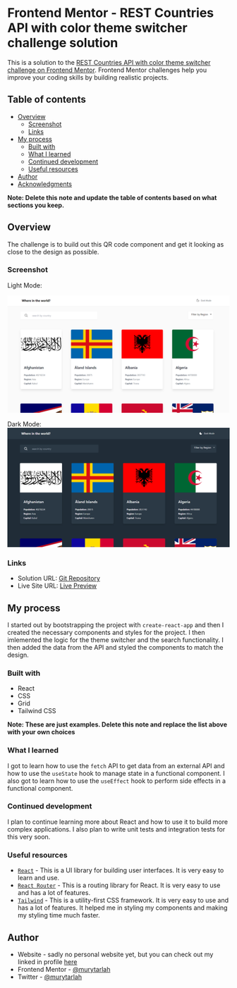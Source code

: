 # Frontend Mentor - REST Countries API with color theme switcher challenge solution

This is a solution to the [REST Countries API with color theme switcher challenge on Frontend Mentor](https://www.frontendmentor.io/challenges/rest-countries-api-with-color-theme-switcher-5cacc469fec04111f7b848ca). Frontend Mentor challenges help you improve your coding skills by building realistic projects.

## Table of contents

-   [Overview](#overview)
    -   [Screenshot](#screenshot)
    -   [Links](#links)
-   [My process](#my-process)
    -   [Built with](#built-with)
    -   [What I learned](#what-i-learned)
    -   [Continued development](#continued-development)
    -   [Useful resources](#useful-resources)
-   [Author](#author)
-   [Acknowledgments](#acknowledgments)

**Note: Delete this note and update the table of contents based on what sections you keep.**

## Overview

The challenge is to build out this QR code component and get it looking as close to the design as possible.

### Screenshot

Light Mode:

![](./Screenshot.png)

Dark Mode:
![](./Screenshot2.png)

### Links

-   Solution URL: [Git Repository](https://github.com/murytarlah/rest-ccountries)
-   Live Site URL: [Live Preview](https://rest-ccountries.vercel.app/)

## My process

I started out by bootstrapping the project with `create-react-app` and then I created the necessary components and styles for the project. I then imlemented the logic for the theme switcher and the search functionality. I then added the data from the API and styled the components to match the design.

### Built with

-   React
-   CSS
-   Grid
-   Tailwind CSS

**Note: These are just examples. Delete this note and replace the list above with your own choices**

### What I learned

I got to learn how to use the `fetch` API to get data from an external API and how to use the `useState` hook to manage state in a functional component. I also got to learn how to use the `useEffect` hook to perform side effects in a functional component.

### Continued development

I plan to continue learning more about React and how to use it to build more complex applications. I also plan to write unit tests and integration tests for this very soon.

### Useful resources

-   [`React`](http://react.dev/) - This is a UI library for building user interfaces. It is very easy to learn and use.
-   [`React Router`](https://reactrouter.com/) - This is a routing library for React. It is very easy to use and has a lot of features.
-   [`Tailwind`](https://tailwindcss.com/) - This is a utility-first CSS framework. It is very easy to use and has a lot of features. It helped me in styling my components and making my styling time much faster.

## Author

-   Website - sadly no personal website yet, but you can check out my linked in profile [here](https://www.linkedin.com/in/murytarlah)
-   Frontend Mentor - [@murytarlah](https://www.frontendmentor.io/profile/murytarlah)
-   Twitter - [@murytarlah](https://www.twitter.com/murytarlah)
